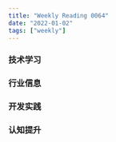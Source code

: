 ```yaml
---
title: "Weekly Reading 0064"
date: "2022-01-02"
tags: ["weekly"]
---
```


### 技术学习


### 行业信息


### 开发实践


### 认知提升
